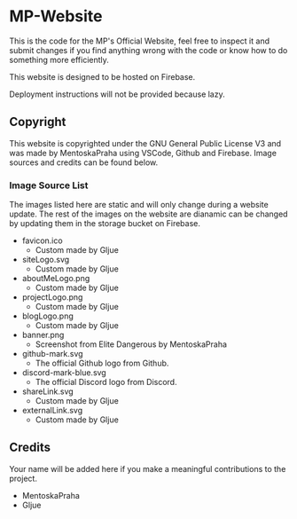 # MP-Website
This is the code for the MP's Official Website, feel free to inspect it and submit changes if you find anything wrong with the code or know how to do something more efficiently.  
  
This website is designed to be hosted on Firebase.  
  
Deployment instructions will not be provided because lazy.

## Copyright
This website is copyrighted under the GNU General Public License V3 and was made by MentoskaPraha using VSCode, Github and Firebase. Image sources and credits can be found below.

### Image Source List
The images listed here are static and will only change during a website update. The rest of the images on the website are dianamic can be changed by updating them in the storage bucket on Firebase.
- favicon.ico
    - Custom made by Gljue
- siteLogo.svg
    - Custom made by Gljue
- aboutMeLogo.png
    - Custom made by Gljue
- projectLogo.png
    - Custom made by Gljue
- blogLogo.png
    - Custom made by Gljue
- banner.png
    - Screenshot from Elite Dangerous by MentoskaPraha
- github-mark.svg
    - The official Github logo from Github.
- discord-mark-blue.svg
    - The official Discord logo from Discord.
- shareLink.svg
    - Custom made by Gljue
- externalLink.svg
    - Custom made by Gljue

## Credits
Your name will be added here if you make a meaningful contributions to the project.

- MentoskaPraha
- Gljue

